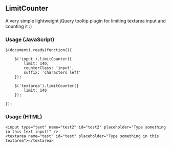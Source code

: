 ## LimitCounter

A very simple lightweight jQuery tooltip plugin for limiting textarea input and counting it :)

### Usage (JavaScript)

    $(document).ready(function(){
    			
    	$('input').limitCounter({
    		limit: 140,
    		counterClass: 'input',
    		suffix: 'characters left'
    	});
    	
    	$('textarea').limitCounter({
    		limit: 140
    	});
    	
    });
    
### Usage (HTML)
    
    <input type="text" name="test2" id="test2" placeholder="Type something in this text input!" />
    <textarea name="test" id="test" placeholder="Type something in this textarea"></textarea>